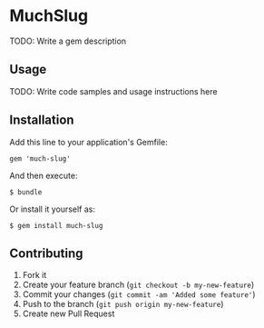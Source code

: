 # MuchSlug

TODO: Write a gem description

## Usage

TODO: Write code samples and usage instructions here

## Installation

Add this line to your application's Gemfile:

    gem 'much-slug'

And then execute:

    $ bundle

Or install it yourself as:

    $ gem install much-slug

## Contributing

1. Fork it
2. Create your feature branch (`git checkout -b my-new-feature`)
3. Commit your changes (`git commit -am 'Added some feature'`)
4. Push to the branch (`git push origin my-new-feature`)
5. Create new Pull Request
